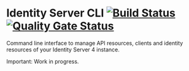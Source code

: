 # Identity Server CLI [![Build Status](https://travis-ci.com/cassiofariasmachado/identity-server-cli.svg?branch=master)](https://travis-ci.com/cassiofariasmachado/identity-server-cli) [![Quality Gate Status](https://sonarcloud.io/api/project_badges/measure?project=cassiofariasmachado_identity-server-cli&metric=alert_status)](https://sonarcloud.io/dashboard?id=cassiofariasmachado_identity-server-cli)

Command line interface to manage API resources, clients and identity resources of your Identity Server 4 instance. 

Important: Work in progress.